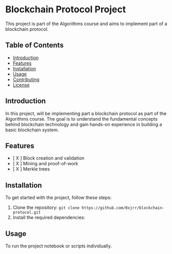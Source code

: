# Blockchain Protocol Project

This project is part of the Algorithms course and aims to implement part of a blockchain protocol.

## Table of Contents

- [Introduction](#introduction)
- [Features](#features)
- [Installation](#installation)
- [Usage](#usage)
- [Contributing](#contributing)
- [License](#license)

## Introduction

In this project, will be implementing part a blockchain protocol as part of the Algorithms course. The goal is to understand the fundamental concepts behind blockchain technology and gain hands-on experience in building a basic blockchain system.

## Features

- [ X ] Block creation and validation
- [ X ] Mining and proof-of-work
- [ X ] Merkle trees

## Installation

To get started with the project, follow these steps:

1. Clone the repository: `git clone https://github.com/0xjrr/blockchain-protocol.git`
2. Install the required dependencies: 

## Usage

To run the project notebook or scripts individually.
